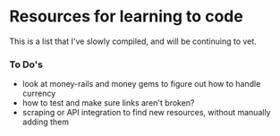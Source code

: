 # Resources for learning to code
This is a list that I've slowly compiled, and will be continuing to vet.

### To Do's
 * look at money-rails and money gems to figure out how to handle currency
 * how to test and make sure links aren't broken?
 * scraping or API integration to find new resources, without manually adding them
